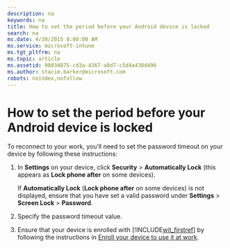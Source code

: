 ```yaml
---
description: na
keywords: na
title: How to set the period before your Android device is locked
search: na
ms.date: 4/30/2015 8:00:00 AM
ms.service: microsoft-intune
ms.tgt_pltfrm: na
ms.topic: article
ms.assetid: 98034875-cd3a-4367-a8d7-c5d4a438d496
ms.author: stacie.barker@microsoft.com
robots: noindex,nofollow
---
```

# How to set the period before your Android device is locked
To reconnect to your work, you’ll need to set the password timeout on your device by following these instructions:

1.  In **Settings** on your device, click **Security** &gt; **Automatically Lock** (this appears as **Lock phone after** on some devices).

    If **Automatically Lock** (**Lock phone after** on some devices) is not displayed, ensure that you have set a valid password under **Settings** &gt; **Screen Lock** &gt; **Password**.

2.  Specify the password timeout value.

3.  Ensure that your device is enrolled with [!INCLUDE[wit_firstref](../Token/wit_firstref_md.md)] by following the instructions in [Enroll your device to use it at work](http://go.microsoft.com/fwlink/?LinkId=519071).

